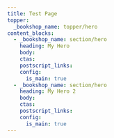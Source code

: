 ```yaml
---
title: Test Page
topper:
  _bookshop_name: topper/hero
content_blocks:
  - _bookshop_name: section/hero
    heading: My Hero
    body:
    ctas:
    postscript_links:
    config:
      is_main: true
  - _bookshop_name: section/hero
    heading: My Hero 2
    body:
    ctas:
    postscript_links:
    config:
      is_main: true
---
```

